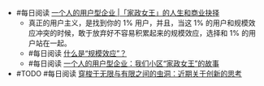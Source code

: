 - #每日阅读 [一个人的用户型企业 |「家政女王」的人生和商业抉择](https://juicing.today/juice/20220316)
	- 真正的用户主义，是找到你的 1% 用户，并且，当这 1% 的用户和规模效应冲突的时候，敢于放弃好不容易积累起来的规模效应，选择和 1% 的用户站在一起。
	- #每日阅读 [什么是“规模效应”？](https://mp.weixin.qq.com/s/5PKLdDxgR3IkC1wdJRfReQ)
	- #每日阅读 [一个人的用户型企业：我们小区“家政女王”的故事](https://mp.weixin.qq.com/s/6sQ51o_-nPbqkJCKMO1hJg)
- #TODO #每日阅读 [穿梭于无限与有限之间的虫洞：近期关于创新的思考](https://juicing.today/juice/20220323)